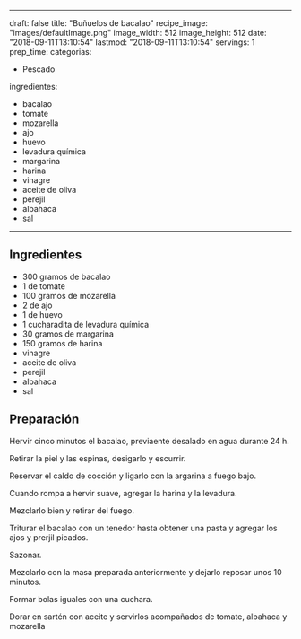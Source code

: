 
---
draft: false
title: "Buñuelos de bacalao"
recipe_image: "images/defaultImage.png"
image_width: 512
image_height: 512
date: "2018-09-11T13:10:54"
lastmod: "2018-09-11T13:10:54"
servings: 1
prep_time: 
categorias:
  - Pescado

ingredientes:
  - bacalao
  - tomate
  - mozarella
  - ajo
  - huevo
  - levadura química
  - margarina
  - harina
  - vinagre
  - aceite de oliva
  - perejil
  - albahaca
  - sal
---

## Ingredientes
- 300 gramos de bacalao
- 1  de tomate
- 100 gramos de mozarella
- 2  de ajo
- 1  de huevo
- 1 cucharadita de levadura química
- 30 gramos de margarina
- 150 gramos de harina
- vinagre
- aceite de oliva
- perejil
- albahaca
- sal

## Preparación
Hervir cinco minutos el bacalao, previaente desalado en agua durante 24 h.

Retirar la piel y las espinas, desigarlo y escurrir.

Reservar el caldo de cocción y ligarlo con la argarina a fuego bajo.

Cuando rompa a hervir suave, agregar la harina y la levadura.

Mezclarlo bien y retirar del fuego.

Triturar el bacalao con un tenedor hasta obtener una pasta y agregar los ajos y prerjil picados.

Sazonar.

Mezclarlo con la masa preparada anteriormente y dejarlo reposar unos 10 minutos.

Formar bolas iguales con una cuchara.

Dorar en sartén con aceite y servirlos acompañados de tomate, albahaca y mozarella


